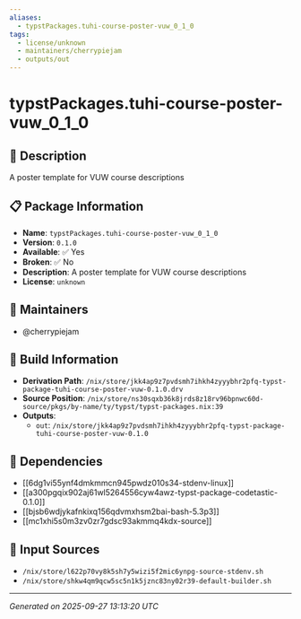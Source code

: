 ```yaml
---
aliases:
  - typstPackages.tuhi-course-poster-vuw_0_1_0
tags:
  - license/unknown
  - maintainers/cherrypiejam
  - outputs/out
---
```


# typstPackages.tuhi-course-poster-vuw_0_1_0

## 📝 Description

A poster template for VUW course descriptions

## 📋 Package Information

- **Name**: `typstPackages.tuhi-course-poster-vuw_0_1_0`
- **Version**: `0.1.0`
- **Available**: ✅ Yes
- **Broken**: ✅ No
- **Description**: A poster template for VUW course descriptions
- **License**: `unknown`
## 👥 Maintainers

- @cherrypiejam


## 🔧 Build Information

- **Derivation Path**: `/nix/store/jkk4ap9z7pvdsmh7ihkh4zyyybhr2pfq-typst-package-tuhi-course-poster-vuw-0.1.0.drv`
- **Source Position**: `/nix/store/ns30sqxb36k8jrds8z18rv96bpnwc60d-source/pkgs/by-name/ty/typst/typst-packages.nix:39`
- **Outputs**:
  - `out`:  `/nix/store/jkk4ap9z7pvdsmh7ihkh4zyyybhr2pfq-typst-package-tuhi-course-poster-vuw-0.1.0`

## 🔗 Dependencies

- [[6dg1vi55ynf4dmkmmcn945pwdz010s34-stdenv-linux]]
- [[a300pgqix902aj61wl5264556cyw4awz-typst-package-codetastic-0.1.0]]
- [[bjsb6wdjykafnkixq156qdvmxhsm2bai-bash-5.3p3]]
- [[mc1xhi5s0m3zv0zr7gdsc93akmmq4kdx-source]]

## 📁 Input Sources

- `/nix/store/l622p70vy8k5sh7y5wizi5f2mic6ynpg-source-stdenv.sh`
- `/nix/store/shkw4qm9qcw5sc5n1k5jznc83ny02r39-default-builder.sh`

---
*Generated on 2025-09-27 13:13:20 UTC*
